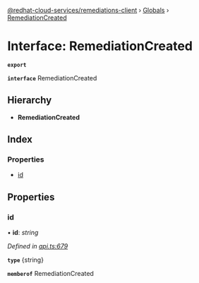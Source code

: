 [@redhat-cloud-services/remediations-client](../README.md) › [Globals](../globals.md) › [RemediationCreated](remediationcreated.md)

# Interface: RemediationCreated

**`export`** 

**`interface`** RemediationCreated

## Hierarchy

* **RemediationCreated**

## Index

### Properties

* [id](remediationcreated.md#id)

## Properties

###  id

• **id**: *string*

*Defined in [api.ts:679](https://github.com/RedHatInsights/javascript-clients/blob/master/packages/remediations/api.ts#L679)*

**`type`** {string}

**`memberof`** RemediationCreated
